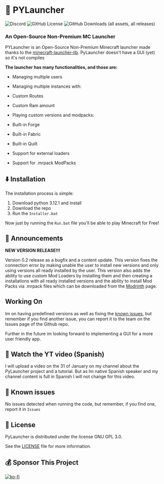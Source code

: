 # :snake: **PYLauncher**

![Discord](https://img.shields.io/discord/1192947887265554622?style=plastic&logo=discord&logoColor=5865F2&label=Discord&color=5865F2) ![GitHub License](https://img.shields.io/github/license/Dtar380/PyLauncher?style=plastic&color=0ae63d) ![GitHub Downloads (all assets, all releases)](https://img.shields.io/github/downloads/Dtar380/PyLauncher/total?style=plastic&label=Downloads&color=0ae63d)

### **An Open-Source Non-Premium MC Launcher**

PYLauncher is an Open-Source Non-Premium Minecraft launcher made thanks to
the [minecraft-launcher-lib](https://minecraft-launcher-lib.readthedocs.io/en/stable/tutorial/getting_started.html).
PyLauncher doesn't have a GUI (yet) so it's not compiles

**The launcher has many functionalities, and those are:**

* Managing multiple users
* Managing multiple instances with:

 * Custom Routes
 * Custom Ram amount
* Playing custom versions and modpacks:

 * Built-in Forge
 * Built-in Fabric
 * Built-in Quilt
 * Support for external loaders
 * Support for .mrpack ModPacks

## :arrow_down: Installation

The installation process is simple:

1. Download python 3.12.1 and install
2. Download the repo
3. Run the `Installer.bat`

Now just by running the `Run.bat` file you'll be able to play Minecraft for Free!

## :loudspeaker: Announcements

**NEW VERSION RELEASE!!!**

Version 0.2 release as a bugfix and a content update.
This version fixes the connection error by making unable the user to install new versions and only using versions all ready installed by the user. This version also adds the ability to use custom Mod Loaders by installing them and then creating a installations with all ready installed versions and the ability to install Mod Packs via .mrpack files which can be downloaded from the [Modrinth](https://modrinth.com) page.

## Working On

Im on having predefined versions as well as fixing the [known issues](#-:open_file_folder:-Known-issues), but remember if you find another issue, you can report it to the team on the Issues page of the Github repo.

Further in the future im looking forward to implementing a GUI for a more user friendly app.

## :vhs: Watch the YT video (Spanish)

I will upload a video on the 31 of January on my channel about the PyLauncher project and a tutorial. But as Im native Spanish speaker and my channel content is full in Spanish I will not change for this video.

## :open_file_folder: Known issues

No issues detected when running the code, but remember, if you find one, report it in `Issues`

## :scroll: License

PyLauncher is distributed under the license GNU GPL 3.0.

See the [LICENSE](./license.html) file for more information.

## :moneybag: Sponsor This Project

[![ko-fi](https://ko-fi.com/img/githubbutton_sm.svg)](https://ko-fi.com/H2H4TBMEZ)
